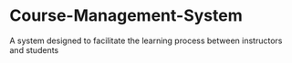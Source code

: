 # Course-Management-System
A system designed to facilitate the learning process between instructors and students
